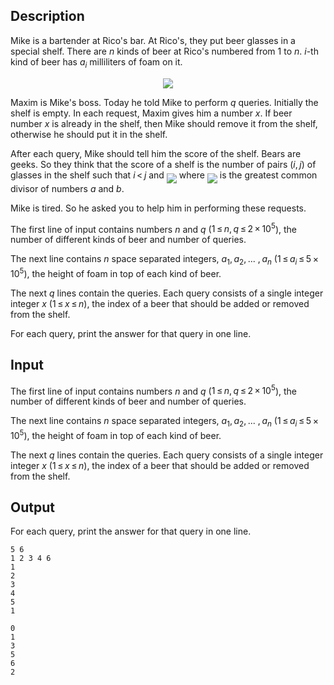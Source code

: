 ## Description

<div><p>Mike is a bartender at Rico's bar. At Rico's, they put beer glasses in a special shelf. There are <span class="tex-span"><i>n</i></span> kinds of beer at Rico's numbered from <span class="tex-span">1</span> to <span class="tex-span"><i>n</i></span>. <span class="tex-span"><i>i</i></span>-th kind of beer has <span class="tex-span"><i>a</i><sub class="lower-index"><i>i</i></sub></span> milliliters of foam on it.</p><center> <img class="tex-graphics" src="file://ipWS2C9j.png" style="max-width: 100.0%;max-height: 100.0%;"> </center><p>Maxim is Mike's boss. Today he told Mike to perform <span class="tex-span"><i>q</i></span> queries. Initially the shelf is empty. In each request, Maxim gives him a number <span class="tex-span"><i>x</i></span>. If beer number <span class="tex-span"><i>x</i></span> is already in the shelf, then Mike should remove it from the shelf, otherwise he should put it in the shelf.</p><p>After each query, Mike should tell him the score of the shelf. Bears are geeks. So they think that the score of a shelf is the number of pairs <span class="tex-span">(<i>i</i>, <i>j</i>)</span> of glasses in the shelf such that <span class="tex-span"><i>i</i> &lt; <i>j</i></span> and <img align="middle" class="tex-formula" src="file://pLmhW3P4.png" style="max-width: 100.0%;max-height: 100.0%;"> where <img align="middle" class="tex-formula" src="file://QSwt3tbs.png" style="max-width: 100.0%;max-height: 100.0%;"> is the greatest common divisor of numbers <span class="tex-span"><i>a</i></span> and <span class="tex-span"><i>b</i></span>.</p><p>Mike is tired. So he asked you to help him in performing these requests.</p></div><div class="input-specification"><p>The first line of input contains numbers <span class="tex-span"><i>n</i></span> and <span class="tex-span"><i>q</i></span> (<span class="tex-span">1 ≤ <i>n</i>, <i>q</i> ≤ 2 × 10<sup class="upper-index">5</sup></span>), the number of different kinds of beer and number of queries.</p><p>The next line contains <span class="tex-span"><i>n</i></span> space separated integers, <span class="tex-span"><i>a</i><sub class="lower-index">1</sub>, <i>a</i><sub class="lower-index">2</sub>, ... , <i>a</i><sub class="lower-index"><i>n</i></sub></span> (<span class="tex-span">1 ≤ <i>a</i><sub class="lower-index"><i>i</i></sub> ≤ 5 × 10<sup class="upper-index">5</sup></span>), the height of foam in top of each kind of beer.</p><p>The next <span class="tex-span"><i>q</i></span> lines contain the queries. Each query consists of a single integer integer <span class="tex-span"><i>x</i></span> (<span class="tex-span">1 ≤ <i>x</i> ≤ <i>n</i></span>), the index of a beer that should be added or removed from the shelf.</p></div><div class="output-specification"><p>For each query, print the answer for that query in one line.</p></div>

## Input

<p>The first line of input contains numbers <span class="tex-span"><i>n</i></span> and <span class="tex-span"><i>q</i></span> (<span class="tex-span">1 ≤ <i>n</i>, <i>q</i> ≤ 2 × 10<sup class="upper-index">5</sup></span>), the number of different kinds of beer and number of queries.</p><p>The next line contains <span class="tex-span"><i>n</i></span> space separated integers, <span class="tex-span"><i>a</i><sub class="lower-index">1</sub>, <i>a</i><sub class="lower-index">2</sub>, ... , <i>a</i><sub class="lower-index"><i>n</i></sub></span> (<span class="tex-span">1 ≤ <i>a</i><sub class="lower-index"><i>i</i></sub> ≤ 5 × 10<sup class="upper-index">5</sup></span>), the height of foam in top of each kind of beer.</p><p>The next <span class="tex-span"><i>q</i></span> lines contain the queries. Each query consists of a single integer integer <span class="tex-span"><i>x</i></span> (<span class="tex-span">1 ≤ <i>x</i> ≤ <i>n</i></span>), the index of a beer that should be added or removed from the shelf.</p>

## Output

<p>For each query, print the answer for that query in one line.</p>





```input1
5 6
1 2 3 4 6
1
2
3
4
5
1

```




```output1
0
1
3
5
6
2

```


